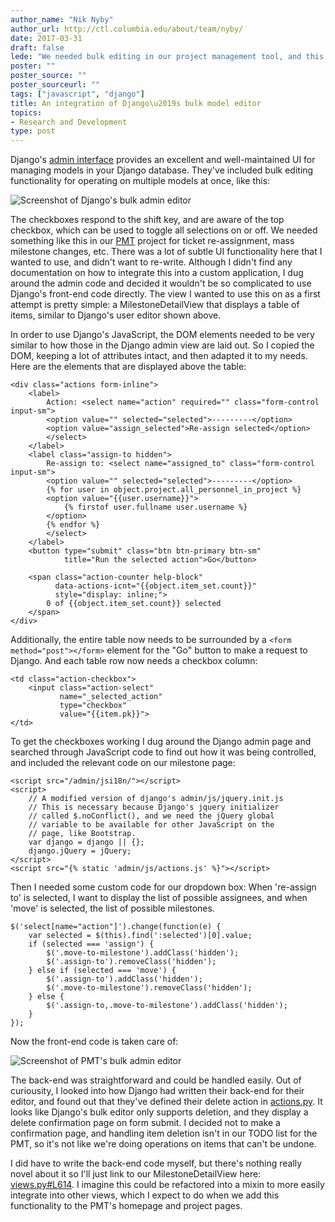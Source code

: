 ```yaml
---
author_name: "Nik Nyby"
author_url: http://ctl.columbia.edu/about/team/nyby/
date: 2017-03-31
draft: false
lede: "We needed bulk editing in our project management tool, and this post outlines how we've taken advantage of some of Django's built-in functionality to achieve this."
poster: ""
poster_source: ""
poster_sourceurl: ""
tags: ["javascript", "django"]
title: An integration of Django\u2019s bulk model editor
topics:
- Research and Development
type: post
---
```

Django's
[admin interface](https://docs.djangoproject.com/en/1.10/ref/contrib/admin/) provides
an excellent and well-maintained UI for managing models in your Django
database. They've included bulk editing functionality for operating on
multiple models at once, like this:

![Screenshot of Django's bulk admin editor](/img/bulkedit-screen1.png)

The checkboxes respond to the shift key, and are aware of the top
checkbox, which can be used to toggle all selections on or off. We
needed something like this in our [PMT](https://github.com/ccnmtl/dmt)
project for ticket re-assignment, mass milestone changes, etc. There
was a lot of subtle UI functionality here that I wanted to use, and
didn't want to re-write. Although I didn't find any documentation on
how to integrate this into a custom application, I dug around the
admin code and decided it wouldn't be so complicated to use Django's
front-end code directly. The view I wanted to use this on as a first
attempt is pretty simple: a MilestoneDetailView that displays a table
of items, similar to Django's user editor shown above.

In order to use Django's JavaScript, the DOM elements needed to be
very similar to how those in the Django admin view are laid out. So I
copied the DOM, keeping a lot of attributes intact, and then adapted
it to my needs. Here are the elements that are displayed above the
table:

```
<div class="actions form-inline">
    <label>
        Action: <select name="action" required="" class="form-control input-sm">
        <option value="" selected="selected">---------</option>
        <option value="assign_selected">Re-assign selected</option>
        </select>
    </label>
    <label class="assign-to hidden">
        Re-assign to: <select name="assigned_to" class="form-control input-sm">
        <option value="" selected="selected">---------</option>
        {% for user in object.project.all_personnel_in_project %}
        <option value="{{user.username}}">
            {% firstof user.fullname user.username %}
        </option>
        {% endfor %}
        </select>
    </label>
    <button type="submit" class="btn btn-primary btn-sm"
            title="Run the selected action">Go</button>

    <span class="action-counter help-block"
          data-actions-icnt="{{object.item_set.count}}"
          style="display: inline;">
        0 of {{object.item_set.count}} selected
    </span>
</div>
```

Additionally, the entire table now needs to be surrounded by a
`<form method="post"></form>` element for the "Go" button to make a
request to Django. And each table row now needs a checkbox column:

```
<td class="action-checkbox">
    <input class="action-select"
           name="_selected_action"
           type="checkbox"
           value="{{item.pk}}">
</td>
```

To get the checkboxes working I dug around the Django admin page and
searched through JavaScript code to find out how it was being
controlled, and included the relevant code on our milestone page:

```
<script src="/admin/jsi18n/"></script>
<script>
    // A modified version of django's admin/js/jquery.init.js
    // This is necessary because Django's jquery initializer
    // called $.noConflict(), and we need the jQuery global
    // variable to be available for other JavaScript on the
    // page, like Bootstrap.
    var django = django || {};
    django.jQuery = jQuery;
</script>
<script src="{% static 'admin/js/actions.js' %}"></script>
```

Then I needed some custom code for our dropdown box: When 're-assign
to' is selected, I want to display the list of possible assignees, and
when 'move' is selected, the list of possible milestones.

```
$('select[name="action"]').change(function(e) {
    var selected = $(this).find(':selected')[0].value;
    if (selected === 'assign') {
        $('.move-to-milestone').addClass('hidden');
        $('.assign-to').removeClass('hidden');
    } else if (selected === 'move') {
        $('.assign-to').addClass('hidden');
        $('.move-to-milestone').removeClass('hidden');
    } else {
        $('.assign-to,.move-to-milestone').addClass('hidden');
    }
});
```

Now the front-end code is taken care of:

![Screenshot of PMT's bulk admin editor](/img/bulkedit-screen2.png)

The back-end was straightforward and could be handled easily. Out of
curiousity, I looked into how Django had written their back-end for
their editor, and found out that they've defined their delete action
in [actions.py](https://github.com/django/django/blob/master/django/contrib/admin/actions.py).
It looks like Django's bulk editor only supports deletion, and they
display a delete confirmation page on form submit. I decided not to
make a confirmation page, and handling item deletion isn't in our TODO
list for the PMT, so it's not like we're doing operations on items
that can't be undone.

I did have to write the back-end code myself, but there's nothing
really novel about it so I'll just link to our MilestoneDetailView
here: [views.py#L614](https://github.com/ccnmtl/dmt/blob/master/dmt/main/views.py#L614).
I imagine this could be refactored into a mixin to more easily
integrate into other views, which I expect to do when we add this
functionality to the PMT's homepage and project pages.
